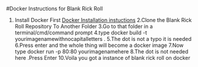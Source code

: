 #Docker Instructions for Blank Rick Roll
1. Install Docker First [Docker Installation instuctions](https://docs.docker.com/get-docker/)
2.Clone the Blank Rick Roll Repository To Another Folder
3.Go to that folder in a terminal/cmd/command prompt
4.type docker build -t yourimagenamewithnocapitalletters .
5.The dot is not a typo it is needed
6.Press enter and the whole thing will become a docker image
7.Now type docker run -p 80:80 yourimagenamehere
8.The dot is not needed here
.Press Enter
10.Voila you got a instance of blank rick roll on docker
